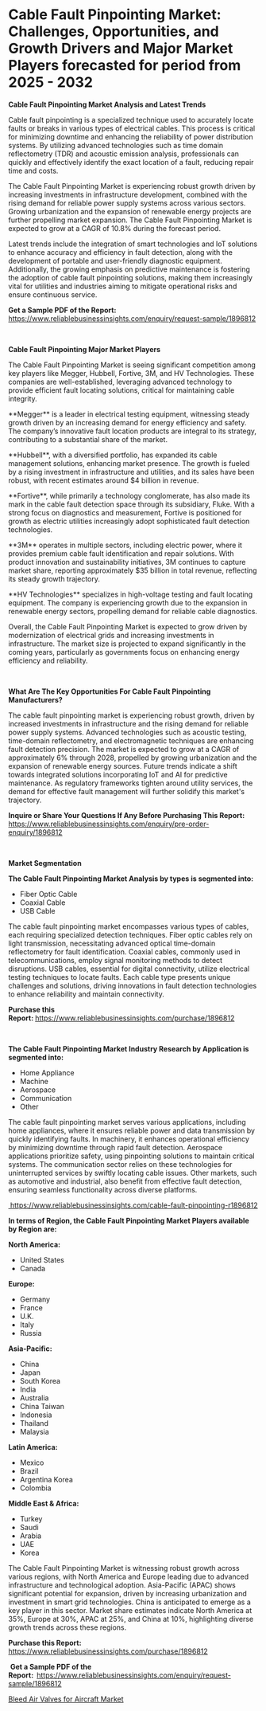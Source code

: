 <p><h1>Cable Fault Pinpointing Market: Challenges, Opportunities, and Growth Drivers and Major Market Players forecasted for period from 2025 - 2032</h1></p><p><strong>Cable Fault Pinpointing Market Analysis and Latest Trends</strong></p>
<p><p>Cable fault pinpointing is a specialized technique used to accurately locate faults or breaks in various types of electrical cables. This process is critical for minimizing downtime and enhancing the reliability of power distribution systems. By utilizing advanced technologies such as time domain reflectometry (TDR) and acoustic emission analysis, professionals can quickly and effectively identify the exact location of a fault, reducing repair time and costs.</p><p>The Cable Fault Pinpointing Market is experiencing robust growth driven by increasing investments in infrastructure development, combined with the rising demand for reliable power supply systems across various sectors. Growing urbanization and the expansion of renewable energy projects are further propelling market expansion. The Cable Fault Pinpointing Market is expected to grow at a CAGR of 10.8% during the forecast period. </p><p>Latest trends include the integration of smart technologies and IoT solutions to enhance accuracy and efficiency in fault detection, along with the development of portable and user-friendly diagnostic equipment. Additionally, the growing emphasis on predictive maintenance is fostering the adoption of cable fault pinpointing solutions, making them increasingly vital for utilities and industries aiming to mitigate operational risks and ensure continuous service.</p></p>
<p><strong>Get a Sample PDF of the Report:&nbsp;</strong> <a href="https://www.reliablebusinessinsights.com/enquiry/request-sample/1896812?utm_campaign=2279&utm_medium=2&utm_source=Github&utm_content=ia&utm_term=01032025&utm_id=cable-fault-pinpointing">https://www.reliablebusinessinsights.com/enquiry/request-sample/1896812</a></p>
<p>&nbsp;</p>
<p><strong>Cable Fault Pinpointing Major Market Players</strong></p>
<p><p>The Cable Fault Pinpointing Market is seeing significant competition among key players like Megger, Hubbell, Fortive, 3M, and HV Technologies. These companies are well-established, leveraging advanced technology to provide efficient fault locating solutions, critical for maintaining cable integrity.</p><p>**Megger** is a leader in electrical testing equipment, witnessing steady growth driven by an increasing demand for energy efficiency and safety. The company’s innovative fault location products are integral to its strategy, contributing to a substantial share of the market.</p><p>**Hubbell**, with a diversified portfolio, has expanded its cable management solutions, enhancing market presence. The growth is fueled by a rising investment in infrastructure and utilities, and its sales have been robust, with recent estimates around $4 billion in revenue.</p><p>**Fortive**, while primarily a technology conglomerate, has also made its mark in the cable fault detection space through its subsidiary, Fluke. With a strong focus on diagnostics and measurement, Fortive is positioned for growth as electric utilities increasingly adopt sophisticated fault detection technologies.</p><p>**3M** operates in multiple sectors, including electric power, where it provides premium cable fault identification and repair solutions. With product innovation and sustainability initiatives, 3M continues to capture market share, reporting approximately $35 billion in total revenue, reflecting its steady growth trajectory.</p><p>**HV Technologies** specializes in high-voltage testing and fault locating equipment. The company is experiencing growth due to the expansion in renewable energy sectors, propelling demand for reliable cable diagnostics.</p><p>Overall, the Cable Fault Pinpointing Market is expected to grow driven by modernization of electrical grids and increasing investments in infrastructure. The market size is projected to expand significantly in the coming years, particularly as governments focus on enhancing energy efficiency and reliability.</p></p>
<p>&nbsp;</p>
<p><strong>What Are The Key Opportunities For Cable Fault Pinpointing Manufacturers?</strong></p>
<p><p>The cable fault pinpointing market is experiencing robust growth, driven by increased investments in infrastructure and the rising demand for reliable power supply systems. Advanced technologies such as acoustic testing, time-domain reflectometry, and electromagnetic techniques are enhancing fault detection precision. The market is expected to grow at a CAGR of approximately 6% through 2028, propelled by growing urbanization and the expansion of renewable energy sources. Future trends indicate a shift towards integrated solutions incorporating IoT and AI for predictive maintenance. As regulatory frameworks tighten around utility services, the demand for effective fault management will further solidify this market's trajectory.</p></p>
<p><strong>Inquire or Share Your Questions If Any Before Purchasing This Report:</strong> <a href="https://www.reliablebusinessinsights.com/enquiry/pre-order-enquiry/1896812?utm_campaign=2279&utm_medium=2&utm_source=Github&utm_content=ia&utm_term=01032025&utm_id=cable-fault-pinpointing">https://www.reliablebusinessinsights.com/enquiry/pre-order-enquiry/1896812</a></p>
<p>&nbsp;</p>
<p><strong>Market Segmentation</strong></p>
<p><strong>The Cable Fault Pinpointing Market Analysis by types is segmented into:</strong></p>
<p><ul><li>Fiber Optic Cable</li><li>Coaxial Cable</li><li>USB Cable</li></ul></p>
<p><p>The cable fault pinpointing market encompasses various types of cables, each requiring specialized detection techniques. Fiber optic cables rely on light transmission, necessitating advanced optical time-domain reflectometry for fault identification. Coaxial cables, commonly used in telecommunications, employ signal monitoring methods to detect disruptions. USB cables, essential for digital connectivity, utilize electrical testing techniques to locate faults. Each cable type presents unique challenges and solutions, driving innovations in fault detection technologies to enhance reliability and maintain connectivity.</p></p>
<p><strong>Purchase this Report:&nbsp;</strong><a href="https://www.reliablebusinessinsights.com/purchase/1896812?utm_campaign=2279&utm_medium=2&utm_source=Github&utm_content=ia&utm_term=01032025&utm_id=cable-fault-pinpointing">https://www.reliablebusinessinsights.com/purchase/1896812</a></p>
<p>&nbsp;</p>
<p><strong>The Cable Fault Pinpointing Market Industry Research by Application is segmented into:</strong></p>
<p><ul><li>Home Appliance</li><li>Machine</li><li>Aerospace</li><li>Communication</li><li>Other</li></ul></p>
<p><p>The cable fault pinpointing market serves various applications, including home appliances, where it ensures reliable power and data transmission by quickly identifying faults. In machinery, it enhances operational efficiency by minimizing downtime through rapid fault detection. Aerospace applications prioritize safety, using pinpointing solutions to maintain critical systems. The communication sector relies on these technologies for uninterrupted services by swiftly locating cable issues. Other markets, such as automotive and industrial, also benefit from effective fault detection, ensuring seamless functionality across diverse platforms.</p></p>
<p><a href="https://www.reliablebusinessinsights.com/cable-fault-pinpointing-r1896812?utm_campaign=2279&utm_medium=2&utm_source=Github&utm_content=ia&utm_term=01032025&utm_id=cable-fault-pinpointing">&nbsp;https://www.reliablebusinessinsights.com/cable-fault-pinpointing-r1896812</a></p>
<p><strong>In terms of Region, the Cable Fault Pinpointing Market Players available by Region are:</strong></p>
<p>
    <p> <strong> North America: </strong>
        <ul>
            <li>United States</li>
            <li>Canada</li>
        </ul>
        </p> 
    <p> <strong> Europe: </strong>
        <ul>
            <li>Germany</li>
            <li>France</li>
            <li>U.K.</li>
            <li>Italy</li>
            <li>Russia</li>
        </ul>
        </p> 
    <p> <strong> Asia-Pacific: </strong>
        <ul>
            <li>China</li>
            <li>Japan</li>
            <li>South Korea</li>
            <li>India</li>
            <li>Australia</li>
            <li>China Taiwan</li>
            <li>Indonesia</li>
            <li>Thailand</li>
            <li>Malaysia</li>
        </ul>
        </p> 
    <p> <strong> Latin America: </strong>
        <ul>
            <li>Mexico</li>
            <li>Brazil</li>
            <li>Argentina Korea</li>
            <li>Colombia</li>
        </ul>
        </p> 
    <p> <strong> Middle East & Africa: </strong>
        <ul>
            <li>Turkey</li>
            <li>Saudi</li>
            <li>Arabia</li>
            <li>UAE</li>
            <li>Korea</li>
        </ul>
    </p>
    </p>
<p><p>The Cable Fault Pinpointing Market is witnessing robust growth across various regions, with North America and Europe leading due to advanced infrastructure and technological adoption. Asia-Pacific (APAC) shows significant potential for expansion, driven by increasing urbanization and investment in smart grid technologies. China is anticipated to emerge as a key player in this sector. Market share estimates indicate North America at 35%, Europe at 30%, APAC at 25%, and China at 10%, highlighting diverse growth trends across these regions.</p></p>
<p><strong>Purchase this Report: </strong><a href="https://www.reliablebusinessinsights.com/purchase/1896812?utm_campaign=2279&utm_medium=2&utm_source=Github&utm_content=ia&utm_term=01032025&utm_id=cable-fault-pinpointing">https://www.reliablebusinessinsights.com/purchase/1896812</a></p>
<p>&nbsp;<strong>Get a Sample PDF of the Report:&nbsp;&nbsp;</strong><a href="https://www.reliablebusinessinsights.com/enquiry/request-sample/1896812?utm_campaign=2279&utm_medium=2&utm_source=Github&utm_content=ia&utm_term=01032025&utm_id=cable-fault-pinpointing">https://www.reliablebusinessinsights.com/enquiry/request-sample/1896812</a></p>
<p><strong></strong></p>
<p><p><a href="https://github.com/NarcisoFerry/Market-Research-Report-List-1/blob/main/bleed-air-valves-for-aircraft-market.md?utm_campaign=2279&utm_medium=2&utm_source=Github&utm_content=ia&utm_term=01032025&utm_id=cable-fault-pinpointing">Bleed Air Valves for Aircraft Market</a></p></p>